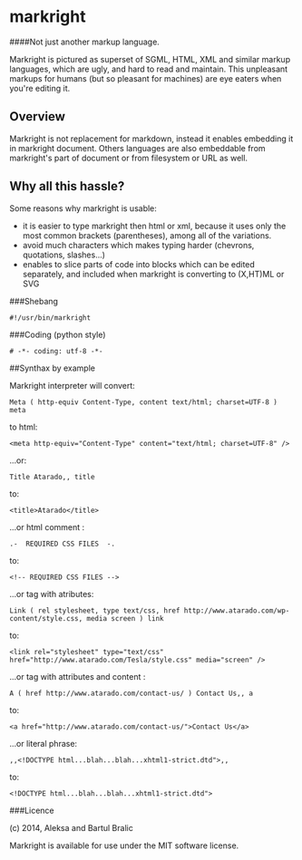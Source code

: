 markright
===========

####Not just another markup language.

Markright is pictured as superset of SGML, HTML, XML and similar markup languages, which are ugly, and hard to read and maintain.
This unpleasant markups for humans (but so pleasant for machines) are eye eaters when you're editing it.

Overview
--------

Markright is not replacement for markdown, instead it enables embedding it in markright document.
Others languages are also embeddable from markright's part of document or from filesystem or URL as well.


Why all this hassle?
--------

Some reasons why markright is usable:

  * it is easier to type markright then html or xml, because it uses only the most common brackets (parentheses), among all of the variations.
  * avoid much characters which makes typing harder (chevrons, quotations, slashes...)
  * enables to slice parts of code into blocks which can be edited separately, and included when markright is converting to (X,HT)ML or SVG
  

###Shebang

    #!/usr/bin/markright
    
###Coding (python style)

    # -*- coding: utf-8 -*-

##Synthax by example


Markright interpreter will convert:

    Meta ( http-equiv Content-Type, content text/html; charset=UTF-8 ) meta
    
to html:
    
    <meta http-equiv="Content-Type" content="text/html; charset=UTF-8" />
    

...or:

    Title Atarado,, title
    
to:

    <title>Atarado</title>
    

...or html comment :

    .-  REQUIRED CSS FILES  -.
    
to:

    <!-- REQUIRED CSS FILES -->
    

...or tag with atributes:

    Link ( rel stylesheet, type text/css, href http://www.atarado.com/wp-content/style.css, media screen ) link

to:

    <link rel="stylesheet" type="text/css" href="http://www.atarado.com/Tesla/style.css" media="screen" />


...or tag with attributes and content :

    A ( href http://www.atarado.com/contact-us/ ) Contact Us,, a
    
to:

    <a href="http://www.atarado.com/contact-us/">Contact Us</a>


...or literal phrase:

    ,,<!DOCTYPE html...blah...blah...xhtml1-strict.dtd">,,
to:

    <!DOCTYPE html...blah...blah...xhtml1-strict.dtd">





###Licence

(c) 2014, Aleksa and Bartul Bralic

Markright is available for use under the MIT software license.
